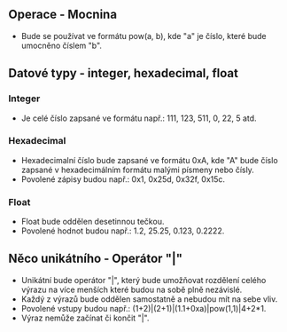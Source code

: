 
## Operace - Mocnina
- Bude se používat ve formátu pow(a, b), kde "a" je číslo, které bude umocněno číslem "b".

## Datové typy - integer, hexadecimal, float
### Integer
- Je celé číslo zapsané ve formátu např.: 111, 123, 511, 0, 22, 5 atd.
### Hexadecimal
- Hexadecimalní číslo bude zapsané ve formátu 0xA, kde "A" bude číslo zapsané v hexadecimálním formátu malými písmeny nebo čísly.
- Povolené zápisy budou např.: 0x1, 0x25d, 0x32f, 0x15c.
### Float
- Float bude oddělen desetinnou tečkou. 
- Povolené hodnot budou např.: 1.2, 25.25, 0.123, 0.2222.
## Něco unikátního - Operátor "|"
- Unikátní bude operátor "|", který bude umožňovat rozdělení celého výrazu na více menších které budou na sobě plně nezávislé.
- Každý z výrazů bude oddělen samostatně a nebudou mít na sebe vliv.
- Povolené vstupy budou např.: (1+2)|(2+1)|(1.1+0xa)|pow(1,1)|4+2*1.
- Výraz nemůže začínat či končit "|".